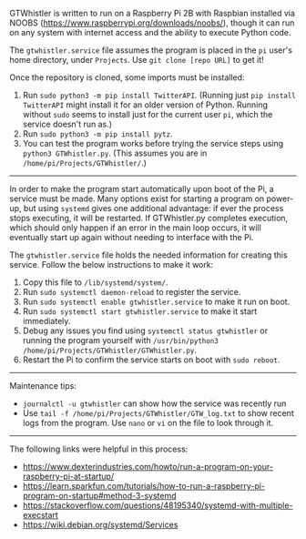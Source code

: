 GTWhistler is written to run on a Raspberry Pi 2B with Raspbian installed via NOOBS (https://www.raspberrypi.org/downloads/noobs/), though it can run on any system with internet access and the ability to execute Python code.

The `gtwhistler.service` file assumes the program is placed in the `pi` user's home directory, under `Projects`. Use `git clone [repo URL]` to get it!

Once the repository is cloned, some imports must be installed:

1. Run `sudo python3 -m pip install TwitterAPI`. (Running just `pip install TwitterAPI` might install it for an older version of Python. Running without `sudo` seems to install just for the current user `pi`, which the service doesn't run as.)
2. Run `sudo python3 -m pip install pytz`.
3. You can test the program works before trying the service steps using `python3 GTWhistler.py`. (This assumes you are in `/home/pi/Projects/GTWhistler/`.)

---

In order to make the program start automatically upon boot of the Pi, a service must be made. Many options exist for starting a program on power-up, but using `systemd` gives one additional advantage: if ever the process stops executing, it will be restarted. If GTWhistler.py completes execution, which should only happen if an error in the main loop occurs, it will eventually start up again without needing to interface with the Pi.

The `gtwhistler.service` file holds the needed information for creating this service. Follow the below instructions to make it work:

1. Copy this file to `/lib/systemd/system/`.
2. Run `sudo systemctl daemon-reload` to register the service.
3. Run `sudo systemctl enable gtwhistler.service` to make it run on boot.
4. Run `sudo systemctl start gtwhistler.service` to make it start immediately.
5. Debug any issues you find using `systemctl status gtwhistler` or running the program yourself with `/usr/bin/python3 /home/pi/Projects/GTWhistler/GTWhistler.py`.
6. Restart the Pi to confirm the service starts on boot with `sudo reboot`.

---

Maintenance tips:

* `journalctl -u gtwhistler` can show how the service was recently run
* Use `tail -f /home/pi/Projects/GTWhistler/GTW_log.txt` to show recent logs from the program. Use `nano` or `vi` on the file to look through it.

---

The following links were helpful in this process:

* https://www.dexterindustries.com/howto/run-a-program-on-your-raspberry-pi-at-startup/
* https://learn.sparkfun.com/tutorials/how-to-run-a-raspberry-pi-program-on-startup#method-3-systemd
* https://stackoverflow.com/questions/48195340/systemd-with-multiple-execstart
* https://wiki.debian.org/systemd/Services

